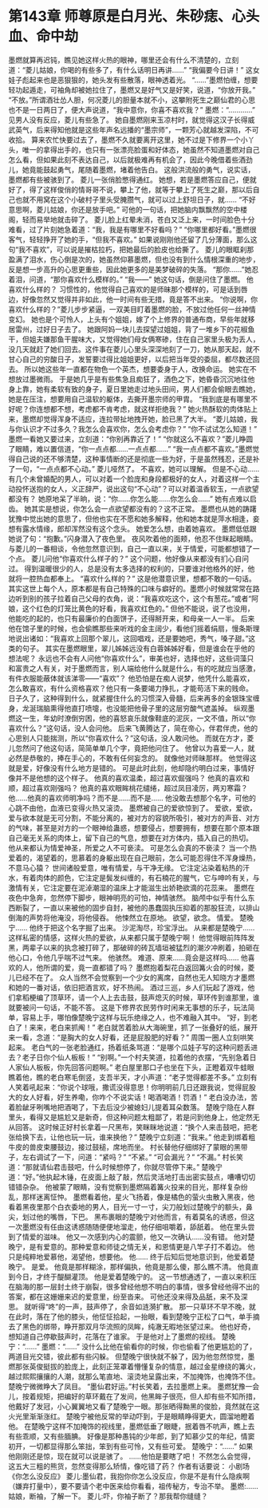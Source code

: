 # 第143章 师尊原是白月光、朱砂痣、心头血、命中劫
墨燃就算再迟钝，瞧见她这样火热的眼神，哪里还会有什么不清楚的，立刻道：“菱儿姑娘，你喝的有些多了，有什么话明日再讲……”
“我偏要今日讲！”
这女娃子彪起来也是恶狠狠的，她头发有些散落，眼神透着光。
“……”墨燃怕缠，想要轻功起遁走，可袖角却被她拉住了，墨燃又是好气又是好笑，说道，“你放开我。”
“不放。”所谓酒壮怂人胆，何况菱儿的胆量本就不小，这攀附死生之巅仙君的心思也不是一日两日了，便大声说道，“我中意你，你喜不喜欢我？”
墨燃：“…………”
见男人没有反应，菱儿有些急了。
她自墨燃刚来玉凉村时，就觉得这汉子长得威武英气，后来得知他就是这些年声名远播的“墨宗师”，一颗芳心就越发深陷，不可收拾。
算来农忙快要过去了，墨燃不久就要离开这里，她不过是下修界一个小丫头，唯一的拿得出手的，也只有一张漂亮脸蛋和好体态，她虽然不知道墨燃对自己怎么看，但如果此刻不表达自己，以后就极难再有机会了，因此今晚借着些酒劲儿，她竟能鼓起勇气，尾随着墨燃，堵着他告白。
这般洪流般的勇气，说实话，墨燃都有些被骇到了。
菱儿一张俏脸憋得通红。
她想，若是墨燃答应自己，便就好了，得了这样俊俏的情哥哥不说，攀上了他，就等于攀上了死生之巅，那以后自己也就不用窝在这个小破村子里头受腌臜气，就可以过上舒坦日子，就……
“不好意思啊，菱儿姑娘，你还是放手吧。”
可他的一句话，把她脑内飘飘然的空中楼阁，轻而易举地就击碎了。
菱儿脸上红晕未消，苍白又泛上来，一时间脸色十分难看，过了片刻她急着道：“我，我是有哪里不好看吗？”
“你哪里都好看。”墨燃很客气，轻轻挣开了她的手，“但我不喜欢。”
如果说刚刚他还留了几分薄面，那么这句“我不喜欢”，可以说是摧枯拉朽，把她最后的脸皮也给撕了。
菱儿的眼眶刹那盈满了泪水，伤心倒是次的，她虽然仰慕墨燃，但也没有到什么情根深重的地步，反是想一步高升的心思更重些，因此她更多的是美梦破碎的失落。
“那你……”她忍着泪，问道，“那你喜欢什么模样的。”
“我——”
她这句话，倒是问住了墨燃。
他喜欢什么样的？
习惯性的，他觉得自己喜欢的是师昧那个模样的，可是话到唇边，好像忽然又觉得并非如此，他一时间有些无措，竟是答不出来。
“你说啊，你喜欢什么样的？”菱儿步步紧逼，一双美目盯着墨燃的脸，不放过他任何一丝神情变幻。
她也是个可怜人，上头有个姐姐，嫁了个上修界的普通布商，早些年就移居雷州，过好日子去了。
她跟阿妈一块儿去探望过姐姐，背了一堆乡下的花椒鱼干，但姐夫嫌那鱼干腥味大，又觉得她们母女俩寒碜，住在自己家里头极为丢人，没几天就赶了她们回去。这件事在菱儿心里头深深地刻了一刀，她从那天起，就不甘心自己的穷酸日子，发誓要过得比姐姐更好，以后把当年受的委屈，都尽数还回去。
所以她这些年一直都在物色一个英杰，想要委身于人，改换命运。
她实在不想放过墨微雨。
于是她几乎是有些焦急且痴狂了，酒色之下，她昏昏沉沉地往他身上靠，她有柔软有致的身子，夏日里她走过地头田间，男人们都会偷眼去瞧她，她是在压注，想要用自己温软的躯体，去撕开墨宗师的甲胄。
“我到底是有哪里不好呢？你连想都不想，考虑都不肯考虑，就这样拒绝我？”
她火热酥软的肉体贴上来，墨燃却觉得浑身不适应，连拉带扯地拽开她，脸已黑了大半。
“菱儿姑娘，我与你认识才不过多久？我怎么会喜欢你，怎么会考虑你？”
“你不试试怎么知道！”
墨燃一看她又要过来，立刻道：“你别再靠近了！”
“你就这么不喜欢？”菱儿睁圆了眼睛，难以置信道，“你一点点都……一点点都……”
“我一点点都不喜欢。”墨燃觉得自己说的还不够清楚，这种事情断的还是彻底一些为好，于是虽然残忍，还是补了一句，“一点点都不心动。”
菱儿哑然了。
不喜欢，她可以理解。
但是不心动……
有几个未曾婚配的男人，可以对着一个脸庞和身段都极好的女人，对着这样一个主动投怀送抱的女人，义正辞严，说出这句“不心动”？可以对着温香软玉，一点欲望都没有？
她原地呆了半晌，说：“你……你怎么能……你怎么会……”
她有点难以启齿。
她其实是想说，你怎么会一点欲望都没有的？这不正常。
墨燃也从她的踌躇犹豫中觉出她的意思了，但他也实在不愿和她多解释，他和她本就是萍水相逢，妾想有露水情缘，郎却浑然没有这个念头。
她爱怎么想，由着她喜欢。
墨燃低低跟她说了句：“抱歉。”闪身潜入了夜色里。
夜风吹着他的面颊，他忍不住眯起眼睛。
与菱儿的一番相谈，令他忽然意识到，自己一直以来，关于情爱，可能都想错了一个点。
菱儿问他“你喜欢什么样子的？”
这个问题，他好像从来都没有扪心自问过。
得到温暖很少的人，总是没有太多选择的权利的，只要谁对他格外的好，他就将一腔热血都奉上。
“喜欢什么样的？”
这是他潜意识里，想都不敢的一句话。
其实这世上每个人，原本都是有自己特殊的口味与癖好的。墨燃小时候就常常在路边听到别的孩子拉着自己父母的衣角，说：“我喜欢吃这个，这个有葱花。”或者“阿娘，这个红色的灯笼比黄色的好看，我喜欢红色的。”
但他不能说，说了也没用，他能吃的起的，也只有最廉价的白面饼子，还得掰开来，和母亲一人一半。
后来他在馆子里的时候，也会偷瞧那些来听戏的金主阔少，看他们摇着绢扇，慢条斯理地说出诸如：“我喜欢上回那个翠儿，这回唱戏，还是要她吧，秀气，嗓子甜。”这类的句子。
其实在墨燃眼里，翠儿姊姊远没有白蓉姊姊好看，但是谁会在乎他的想法呢？
永远也不会有人问他“你喜欢什么”，审美也好，选择也好，这些词藻只和富贵之人有关，对于墨燃而言，别人端给他什么就是什么，有的吃就应当感激，有件衣服能蔽体就该涕零——“喜欢”？
他恐怕是在痴人说梦，他凭什么能喜欢，怎么敢喜欢，有什么资格喜欢？他只有一条要竭力挣扎，才能苟活下来的贱命。
日子久了，这种得到什么，就紧握住什么的习惯深入骨髓，后来再多的金银珠宝缠身，龙涎瑞脑熏得他直打喷嚏，也没能把他骨子里的这层穷酸气遮盖掉。
纵观墨燃这一生，年幼时潦倒穷困，他的喜怒哀乐就像鞋底的泥灰，一文不值，所以“你喜欢什么？”这句话，没人会问他。
后来飞黄腾达了，简在帝心，伴君伴虎，他的心思别人只能揣测，所以“你喜欢什么？”这句话，没人敢问他。
而就在方才，菱儿忽然问了他这句话，简简单单几个字，竟把他问住了。
他曾以为喜爱一人，就必然是恭敬的，捧在手心的，不敢有任何妄念的。
就像他对师昧那样。
他觉得这就是爱，好像没有什么地方是错的。
可是此时此刻，他却隐约明白过来，事情好像并不是他想的这个样子。
他真的喜欢温柔，超过喜欢倔强吗？
他真的喜欢和顺，超过喜欢刚强吗？
他真的喜欢眼眸桃花缱绻，超过凤目凌厉，两刃寒霜？
他……他真的喜欢师明净吗？而不是……而不是……
他没敢去想那个名字，可他的心跳不由他，血液已变得火热又滚烫。
墨燃被自己的爱欲惊到了。
爱欲，爱欲，爱与欲本就是无可分割，不能分离的，被对方的容貌所吸引，被对方的声音、对方的气味，甚至是对方的一个眼神给蛊惑，想要侵占，想要拥有，想要在那个原本跟自己毫无关系的肉体上，留下自己的气息，想要在对方体内，插入自己的热切。
他从来都认为情爱神圣，所爱之人不可亵渎。
可是怎么会真的不亵渎？
当一个热爱着的，渴望着的，思慕着的身躯出现在自己眼前，怎么可能忍得住不浑身燥热，不意马心猿？
世间诸般爱意，唯有情爱，与干净无缘。
它注定沾染着粘热的汗水，有着肉体的颜色，它注定是鬓发纠缠的，有石楠花的腥气，它与呻吟有关，与激情有关，它注定要在泥淖潮湿的温床上才能滋生出娇艳欲滴的花蕊来。
墨燃在夜色中急奔，忽然停下脚步，眼神明亮的可怕，神情骇然。
脑颅中似乎有什么东西断裂了，一直以来被他的固步自封，被他的愚蠢固执压抑着的那股狂流，以排山倒海的声势将他淹没，将他侵吞。
他悚然立在原地。
欲望，欲念。
情爱。
楚晚宁……
他终于把这个名字掘了出来。
沙泥淘尽，珍宝浮出。
从来都是楚晚宁……这样私密的情感，这样火热的爱欲，从来都只属于楚晚宁啊！
他觉得眼前阵阵发黑，两辈子以来的执念被打碎了，那破碎的砖瓦墙垣被猛烈的潮汐冲刷着，拍砸在他心口，令他几乎喘不过气来。
他骇然。
难道、原来……竟会是这样吗……
他喜欢的人，他所谓的爱，竟一直都错了吗？
墨燃抱着梨花白返回篝火会的时候，菱儿已经不在了。
众人当然不会觉察到一个少女的离席，自然也无人知晓方才墨燃和她的一番对话，依旧把酒言欢，好不热闹。
酒过三巡，乡人们玩起了游戏，他们拿稻梗编了顶草环，请一个人上去击鼓，鼓声熄灭的时候，草环传到谁那里，谁就要被问一句话，不能不答。
这是下修界农民劳作时闲来无事想的乐子，玩法简单，容易上手，哪怕像楚晚宁这样与玩乐绝缘之人，也不难融入其中。
“好，到老白了！来来，老白来抓阄！”
老白就苦着脸从大海碗里，抓了一张叠好的纸，展开来一看，念道：“是胸大的女人好看，还是屁股肥的好看？”
周围一圈人立刻哄笑起来。
老白气的一张老脸通红，扬着纸条骂道：“是哪个瓜娃子写的这种问题丢进去？老子日你个仙人板板！”
“别啊。”一个村夫笑道，拉着他的衣摆，“先别急着日人家仙人板板，你先回答问题啊。”
老白屋里那口子也坐在下头，正瞪着双牛蛙眼瞧着他，瞧的老白寒毛倒竖，支吾半天，才小声道：“老子觉得都差不多。”
立刻有人笑着吼起来：“你说个球哦，撒谎没得意思！你明明前几日还跟我说，觉得屁股大的女人好看，好生养嘞，你咋个不说实话！喝酒喝酒！罚酒！”
老白没办法，苦着脸龇牙咧嘴地把酒喝了，下去后没少被媳妇儿提着耳朵数落。
楚晚宁隐在人群里头，看得又是尴尬又是新奇，但这种问题太粗鄙了，若是问到他身上，他定然无从回答。
这时候正好村长拿着一尺黑布，笑眯眯地说道：“换个人来击鼓吧，把老张给换下去，让他也玩一玩，谁来换他？”
楚晚宁立刻道：“我来。”
他走到绑着粗牛皮的兽皮束腰鼓边，接过鼓槌，席地而坐。
村长替他仔细绑好了蒙眼的黑带子，左右调试了一下，问道：“紧吗？”
“不紧。”
“可会漏光？”
“不漏。”
村长笑道：“那就请仙君击鼓吧，什么时候想停了，你就尽管停下来。”
楚晚宁道：“好。”他执起木锤，在皮面上敲了敲，然后灵活地打击出密实鼓点，嘈嘈切切错错杂杂。
他被蒙了眼睛，没有觉察到墨燃隔着篝火投来的目光，那样复杂纷乱，那样迷离怔忡。
墨燃看着他，星火飞扬着，像是橘色的萤火虫散入黑夜，他看着黑夜里那个白衣委地的男人，目光一寸一寸，尖刀般划过楚晚宁的额头，鼻尖，划过他的嘴唇，下巴。
黑布裹眼的楚晚宁对他而言，有着莫名的诱惑，但这一次墨燃没有任由这诱惑随随便便地溜走，他仔细咀嚼着，舔舐着。
他在里头尝到了情爱的滋味。
他又一次感到内心的震颤，他又一次确认……没有错。
他对楚晚宁，是有爱意的。那种爱意和师徒之情无关，和恩情更是八竿子打不着边。
他只是纯粹地爱慕他，渴望他，想要他。
他……
终于后知后觉地意识到，他爱着楚晚宁。
是爱。
他竟是那样糊涂，那样偏执，他竟是那么傻，那么瞧不清。
他竟直到今日，才终于醍醐灌顶。
他是爱着楚晚宁的。
这一节想通透了，一直以来积压在脑海的那一层封土终于崩裂，很多曾经他想不明白的事情，很多曾经他得不出的答案，都在这姗姗来迟的爱意里，纷至沓来。
可他还没来得及品舐，来不及深思。
就听得“咚”的一声，鼓声停了，余音如涟漪扩散。
那一只草环不早不晚，就在此时，落在了他的膝头，他怔怔拾起，一抬眼，看到楚晚宁正松了口气，单手摘去了黑色的绑带，睁开那双月华流照的凤眸，纯澈无暇地张望过来。
他也好奇，想知道自己停歇鼓声时，花落在了谁家。
于是他对上了墨燃的视线。
楚晚宁：“……”
墨燃：“……”
没什么比他在偷看你的时候，你也偷看了他更尴尬的了，两道目光交错，彼此都有些闪躲。
但楚晚宁很快就不躲了，因为他忽然惊觉，墨燃那张英俊挺拔的脸庞上，此刻正笼罩着懵懂复杂的情意，越过金星缭绕的篝火，越过熙熙攘攘的人潮，就那么笔直地、滚烫地呈露出来，不加掩饰，也掩饰不住。
楚晚宁微微睁大了凤目。
“墨仙君好运。”村长笑着，去拉墨燃上来。
墨燃犹豫一会儿，按着规矩，把编好的草环戴在了发间，他黑眸子很亮，但人却有些不知所措，他戴好了发冠，小心翼翼地又看了楚晚宁一眼。那张晒得黝黑的俊脸，竟然就在这火光里渐渐涨红。
楚晚宁被他反常的举动吓到，于是眼睛睁得更大，圆溜地瞪着他。
在楚晚宁这样不加掩饰的视线里，墨燃低垂了眼睫，抿着唇不吭声，瞧上去有些乖顺，又有些腼腆。
好像是那种愚钝的少年郎，到了知慕少艾的年纪，情窦初开，一切都显得那么笨拙，笨到有些可怜，又有些可爱。
楚晚宁：“……”
如果他刚刚还是惊，现在就可以说是骇了。
……他怕是要瞎了吧！
不然怎么会觉得，这五大三粗的熊货，忽然变得那么矫情，像吃错了药？
作者有话要说：
小剧场《你怎么没反应》
菱儿:墨仙君，我抱你你怎么没反应，你是不是有什么隐疾啊（嫌弃打量中），要不要请个老中医来给你看看，祖传秘方，专治不举。
墨燃:……姑娘，断袖，了解一下。
菱儿:吓，你袖子断了？那我帮你缝缝？
